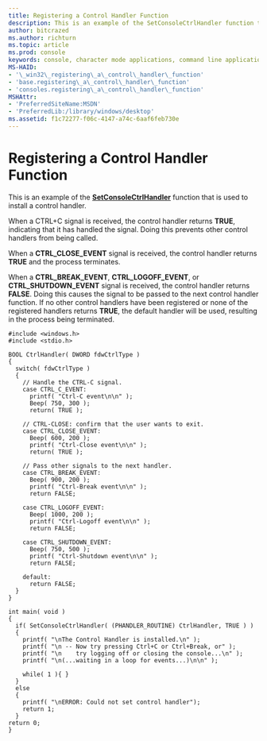 ```yaml
---
title: Registering a Control Handler Function
description: This is an example of the SetConsoleCtrlHandler function that is used to install a control handler.
author: bitcrazed
ms.author: richturn
ms.topic: article
ms.prod: console
keywords: console, character mode applications, command line applications, terminal applications, console api
MS-HAID:
- '\_win32\_registering\_a\_control\_handler\_function'
- 'base.registering\_a\_control\_handler\_function'
- 'consoles.registering\_a\_control\_handler\_function'
MSHAttr:
- 'PreferredSiteName:MSDN'
- 'PreferredLib:/library/windows/desktop'
ms.assetid: f1c72277-f06c-4147-a74c-6aaf6feb730e
---
```


# Registering a Control Handler Function


This is an example of the [**SetConsoleCtrlHandler**](setconsolectrlhandler.md) function that is used to install a control handler.

When a CTRL+C signal is received, the control handler returns **TRUE**, indicating that it has handled the signal. Doing this prevents other control handlers from being called.

When a **CTRL\_CLOSE\_EVENT** signal is received, the control handler returns **TRUE** and the process terminates.

When a **CTRL\_BREAK\_EVENT**, **CTRL\_LOGOFF\_EVENT**, or **CTRL\_SHUTDOWN\_EVENT** signal is received, the control handler returns **FALSE**. Doing this causes the signal to be passed to the next control handler function. If no other control handlers have been registered or none of the registered handlers returns **TRUE**, the default handler will be used, resulting in the process being terminated.

```ManagedCPlusPlus
#include <windows.h> 
#include <stdio.h> 
 
BOOL CtrlHandler( DWORD fdwCtrlType ) 
{ 
  switch( fdwCtrlType ) 
  { 
    // Handle the CTRL-C signal. 
    case CTRL_C_EVENT: 
      printf( "Ctrl-C event\n\n" );
      Beep( 750, 300 ); 
      return( TRUE );
 
    // CTRL-CLOSE: confirm that the user wants to exit. 
    case CTRL_CLOSE_EVENT: 
      Beep( 600, 200 ); 
      printf( "Ctrl-Close event\n\n" );
      return( TRUE ); 
 
    // Pass other signals to the next handler. 
    case CTRL_BREAK_EVENT: 
      Beep( 900, 200 ); 
      printf( "Ctrl-Break event\n\n" );
      return FALSE; 
 
    case CTRL_LOGOFF_EVENT: 
      Beep( 1000, 200 ); 
      printf( "Ctrl-Logoff event\n\n" );
      return FALSE; 
 
    case CTRL_SHUTDOWN_EVENT: 
      Beep( 750, 500 ); 
      printf( "Ctrl-Shutdown event\n\n" );
      return FALSE; 
 
    default: 
      return FALSE; 
  } 
} 
 
int main( void ) 
{ 
  if( SetConsoleCtrlHandler( (PHANDLER_ROUTINE) CtrlHandler, TRUE ) ) 
  { 
    printf( "\nThe Control Handler is installed.\n" ); 
    printf( "\n -- Now try pressing Ctrl+C or Ctrl+Break, or" ); 
    printf( "\n    try logging off or closing the console...\n" ); 
    printf( "\n(...waiting in a loop for events...)\n\n" ); 
 
    while( 1 ){ } 
  } 
  else 
  {
    printf( "\nERROR: Could not set control handler"); 
    return 1;
  }
return 0;
}
```

 

 





